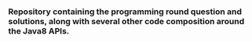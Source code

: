 ### Repository containing the programming round question and solutions, along with several other code composition around the Java8 APIs.
